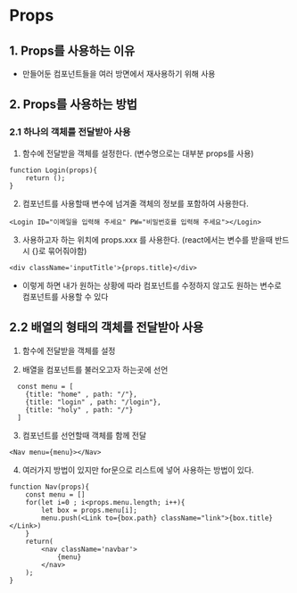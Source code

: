 # Props

## 1. Props를 사용하는 이유
- 만들어둔 컴포넌트들을 여러 방면에서 재사용하기 위해 사용

## 2. Props를 사용하는 방법

### 2.1 하나의 객체를 전달받아 사용
1. 함수에 전달받을 객체를 설정한다. (변수명으로는 대부분 props를 사용)

```
function Login(props){
    return ();
}
```

2. 컴포넌트를 사용할때 변수에 넘겨줄 객체의 정보를 포함하여 사용한다.

`<Login ID="이메일을 입력해 주세요" PW="비밀번호를 입력해 주세요"></Login>`

3. 사용하고자 하는 위치에 props.xxx 를 사용한다. (react에서는 변수를 받을때 반드시 {}로 묶어줘야함)

`<div className='inputTitle'>{props.title}</div>`

- 이렇게 하면 내가 원하는 상황에 따라 컴포넌트를 수정하지 않고도 원하는 변수로 컴포넌트를 사용할 수 있다

## 2.2 배열의 형태의 객체를 전달받아 사용
1. 함수에 전달받을 객체를 설정

2. 배열을 컴포넌트를 불러오고자 하는곳에 선언

```
  const menu = [
    {title: "home" , path: "/"},
    {title: "login" , path: "/login"},
    {title: "holy" , path: "/"}
  ]
```

3. 컴포넌트를 선언할때 객체를 함께 전달

`<Nav menu={menu}></Nav>`

4. 여러가지 방법이 있지만 for문으로 리스트에 넣어 사용하는 방법이 있다.

```
function Nav(props){
    const menu = []
    for(let i=0 ; i<props.menu.length; i++){
        let box = props.menu[i];
        menu.push(<Link to={box.path} className="link">{box.title}</Link>)
    }
    return(
        <nav className='navbar'>
            {menu}
        </nav>
    );
}
```
